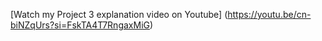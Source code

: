 [Watch my Project 3 explanation video on Youtube] (https://youtu.be/cn-biNZqUrs?si=FskTA4T7RngaxMiG)
